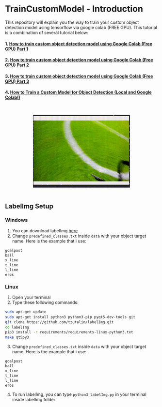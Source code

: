# TrainCustomModel - Introduction
This repository will explain you the way to train your custom object detection model using tensorflow via google colab (FREE GPU). This tutorial is a combination of several tutorial below:

#### 1. [How to train custom object detection model using Google Colab (Free GPU) Part 1](https://www.youtube.com/watch?v=f2ccs2xziLk)
#### 2. [How to train custom object detection model using Google Colab (Free GPU) Part 2](https://www.youtube.com/watch?v=5qQB8dZRgXQ)
#### 3. [How to train custom object detection model using Google Colab (Free GPU) Part 3](https://www.youtube.com/watch?v=SMis3UjTIBY)
#### 4. [How to Train a Custom Model for Object Detection (Local and Google Colab!)](https://www.youtube.com/watch?v=_gGI91BmIdk)


<br><center>![Pose Estimator Analyzer](results/result.gif "Result of Custom Training")</center></br>

## LabelImg Setup

### Windows
1. You can download labelImg [here](https://github.com/tzutalin/labelImg/files/2638199/windows_v1.8.1.zip)
2. Change `predefined_classes.txt` inside `data` with your object target name. Here is the example that i use:
```
goalpost
ball
x_line
t_line
l_line
eros
```
### Linux
1. Open your terminal
2. Type these following commands:
```bash
sudo apt-get update
sudo apt-get install python3 python3-pip pyqt5-dev-tools git
git clone https://github.com/tzutalin/labelImg.git
cd labelImg
pip3 install -r requirements/requirements-linux-python3.txt
make qt5py3
```

3.  Change `predefined_classes.txt` inside `data` with your object target name. Here is the example that i use:
```
goalpost
ball
x_line
t_line
l_line
eros
```

4.  To run labelImg, you can type `python3 labelImg.py` in your terminal inside labelImg folder